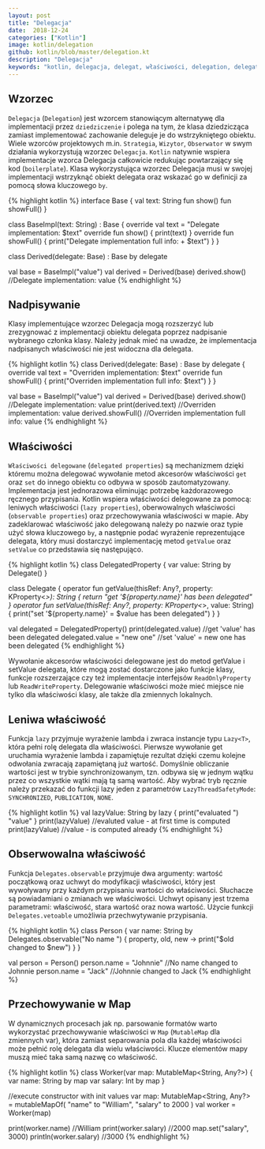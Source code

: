 ```yaml
---
layout: post
title: "Delegacja"
date:  2018-12-24
categories: ["Kotlin"]
image: kotlin/delegation
github: kotlin/blob/master/delegation.kt
description: "Delegacja"
keywords: "kotlin, delegacja, delegat, właściwości, delegation, delegate, properties, lazy, observable, map, android, programowanie, programming"
---
```


## Wzorzec
`Delegacja` (`Delegation`) jest wzorcem stanowiącym alternatywę dla implementacji przez `dziedziczenie` i polega na tym, że klasa dziedzicząca zamiast implementować zachowanie deleguje je do wstrzykniętego obiektu. Wiele wzorców projektowych m.in. `Strategia`, `Wizytor`, `Obserwator` w swym działania wykorzystują wzorzec `Delegacja`. `Kotlin` natywnie wspiera implementacje wzorca Delegacja całkowicie redukując powtarzający się kod (`boilerplate`). Klasa wykorzystująca wzorzec Delegacja musi w swojej implementacji wstrzyknąć obiekt delegata oraz wskazać go w definicji za pomocą słowa kluczowego `by`.

{% highlight kotlin %}
interface Base {
    val text: String
    fun show()
    fun showFull()
}

class BaseImpl(text: String) : Base {
    override val text = "Delegate implementation: $text"
    override fun show() { print(text) }
    override fun showFull() { print("Delegate implementation full info: + $text") }
}

class Derived(delegate: Base) : Base by delegate

val base = BaseImpl("value")
val derived = Derived(base)
derived.show() //Delegate implementation: value
{% endhighlight %}

## Nadpisywanie
Klasy implementujące wzorzec Delegacja mogą rozszerzyć lub zrezygnować z implementacji obiektu delegata poprzez nadpisanie wybranego członka klasy. Należy jednak mieć na uwadze, że implementacja nadpisanych właściwości nie jest widoczna dla delegata.

{% highlight kotlin %}
class Derived(delegate: Base) : Base by delegate {
    override val text = "Overriden implementation: $text"
    override fun showFull() { print("Overriden implementation full info: $text") }
}

val base = BaseImpl("value")
val derived = Derived(base)
derived.show() //Delegate implementation: value
print(derived.text) //Overriden implementation: value
derived.showFull() //Overriden implementation full info: value
{% endhighlight %}

## Właściwości
`Właściwości delegowane` (`delegated properties`) są mechanizmem dzięki któremu można delegować wywołanie metod akcesorów właściwości `get` oraz `set` do innego obiektu co odbywa w sposób zautomatyzowany. Implementacja jest jednorazowa eliminując potrzebę każdorazowego ręcznego przypisania. Kotlin wspiera właściwości delegowane za pomocą: leniwych właściwości (`lazy properties`), oberwowalnych właściwości (`observable properties`) oraz przechowywania właściwości w mapie. Aby zadeklarować właściwość jako delegowaną należy po nazwie oraz typie użyć słowa kluczowego `by`, a następnie podać wyrażenie reprezentujące delegata, który musi dostarczyć implementację metod `getValue` oraz `setValue` co przedstawia się następująco.

{% highlight kotlin %}
class DelegatedProperty {
    var value: String by Delegate()
}

class Delegate {
    operator fun getValue(thisRef: Any?, property: KProperty<*>): String {
        return "get '${property.name}' has been delegated"
    }
    operator fun setValue(thisRef: Any?, property: KProperty<*>, value: String) {
    	print("set '${property.name}' = $value has been delegated")
    }
}

val delegated = DelegatedProperty()
print(delegated.value) //get 'value' has been delegated
delegated.value = "new one" //set 'value' = new one has been delegated
{% endhighlight %}

Wywołanie akcesorów właściwości delegowane jest do metod getValue i setValue delegata, które mogą zostać dostarczone jako funkcje klasy, funkcje rozszerzające czy też implementacje interfejsów `ReadOnlyProperty` lub `ReadWriteProperty`. Delegowanie właściwości może mieć miejsce nie tylko dla właściwości klasy, ale także dla zmiennych lokalnych.

## Leniwa właściwość
Funkcja `lazy` przyjmuje wyrażenie lambda i zwraca instancje typu `Lazy<T>`, która pełni rolę delegata dla właściwości. Pierwsze wywołanie get uruchamia wyrażenie lambda i zapamiętuje rezultat dzięki czemu kolejne odwołania zwracają zapamiętaną już wartość. Domyślnie obliczanie wartości jest w trybie synchronizowanym, tzn. odbywa się w jednym wątku przez co wszystkie wątki mają tą samą wartość. Aby wybrać tryb ręcznie należy przekazać do funkcji lazy jeden z parametrów `LazyThreadSafetyMode`: `SYNCHRONIZED`, `PUBLICATION`, `NONE`.

{% highlight kotlin %}
val lazyValue: String by lazy {
    print("evaluated ")
    "value"
}
print(lazyValue) //evaluted value - at first time is computed
print(lazyValue) //value - is computed already
{% endhighlight %}



## Obserwowalna właściwość
Funkcja `Delegates.observable` przyjmuje dwa argumenty: wartość początkową oraz uchwyt do modyfikacji właściwości, który jest wywoływany przy każdym przypisaniu wartości do właściwości. Słuchacze są powiadamiani o zmianach we właściwości. Uchwyt opisany jest trzema parametrami: właściwość, stara wartość oraz nowa wartość. Użycie funkcji `Delegates.vetoable` umożliwia przechwytywanie przypisania.

{% highlight kotlin %}
class Person {
    var name: String by Delegates.observable("No name ") {
        property, old, new ->
        print("$old changed to $new")
    }
}

val person = Person()
person.name = "Johnnie" //No name changed to Johnnie
person.name = "Jack" //Johnnie changed to Jack
{% endhighlight %}	

## Przechowywanie w Map
W dynamicznych procesach jak np. parsowanie formatów warto wykorzystać przechowywanie właściwości w `Map` (`MutableMap` dla zmiennych var), która zamiast separowania pola dla każdej właściwości może pełnić rolę delegata dla wielu właściwości. Klucze elementów mapy muszą mieć taka samą nazwę co właściwość.

{% highlight kotlin %}
class Worker(var map: MutableMap<String, Any?>) {
    var name: String by map
    var salary: Int by map
}

//execute constructor with init values
var map: MutableMap<String, Any?> = mutableMapOf(
    "name" to "William",
    "salary" to 2000
)
val worker = Worker(map)

print(worker.name) //William
print(worker.salary) //2000
map.set("salary", 3000)
println(worker.salary) //3000
{% endhighlight %}